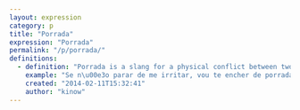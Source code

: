 ```yaml
---
layout: expression
category: p
title: "Porrada"
expression: "Porrada"
permalink: "/p/porrada/"
definitions:
  - definition: "Porrada is a slang for a physical conflict between two or more individuals, a fight."
    example: "Se n\u00e3o parar de me irritar, vou te encher de porrada!\nIf you don't stop annoying me, I'll beat the crap out of you!"
    created: "2014-02-11T15:32:41"
    author: "kinow"
---
```

